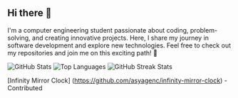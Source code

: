 ## Hi there 👋

I'm a computer engineering student passionate about coding, problem-solving, and creating innovative projects. Here, I share my journey in software development and explore new technologies. Feel free to check out my repositories and join me on this exciting path! 🚀

![GitHub Stats](https://github-readme-stats.vercel.app/api?username=esinbegumkaya&show_icons=true&theme=radical)
![Top Languages](https://github-readme-stats.vercel.app/api/top-langs/?username=esinbegumkaya&layout=compact&theme=radical)
![GitHub Streak Stats](https://streak-stats.demolab.com?user=esinbegumkaya&theme=radical&hide_border=true&date_format=M%20j%5B%2C%20Y%5D)

[Infinity Mirror Clock] (https://github.com/asyagenc/infinity-mirror-clock) - Contributed

<!--
**esinbegumkaya/esinbegumkaya** is a ✨ _special_ ✨ repository because its `README.md` (this file) appears on your GitHub profile.

Here are some ideas to get you started:

- 🔭 I’m currently working on ...
- 🌱 I’m currently learning ...
- 👯 I’m looking to collaborate on ...
- 🤔 I’m looking for help with ...
- 💬 Ask me about ...
- 📫 How to reach me: ...
- 😄 Pronouns: ...
- ⚡ Fun fact: ...
-->
